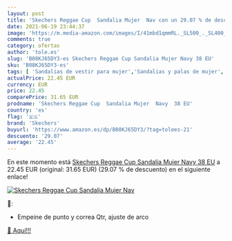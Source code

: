 ```yaml
---
layout: post
title: 'Skechers Reggae Cup  Sandalia Mujer  Nav con un 29.07 % de descuento'
date: 2021-06-19 23:44:37
image: 'https://m.media-amazon.com/images/I/41mbd1qmmRL._SL500_._SL400_.jpg'
comments: true
category: ofertas
author: 'tole.es'
slug: 'B08KJ65DY3-es Skechers Reggae Cup Sandalia Mujer Navy 38 EU'
sku: 'B08KJ65DY3-es'
tags: [ 'Sandalias de vestir para mujer','Sandalias y palas de mujer','Zapatos','Zapatos para mujer','Zapatos y complementos','sandalia','skechers', ]
actualPrice: 22.45 EUR
currency: EUR
price: 22.45
comparePrice: 31.65 EUR
prodname: 'Skechers Reggae Cup  Sandalia Mujer  Navy  38 EU'
country: 'es'
flag: '🇪🇸'
brand: 'Skechers'
buyurl: 'https://www.amazon.es/dp/B08KJ65DY3/?tag=tolees-21'
descuento: '29.07'
average: '22.45'
---
```


En este momento está [Skechers Reggae Cup  Sandalia Mujer  Navy  38 EU](https://www.amazon.es/dp/B08KJ65DY3/?tag=tolees-21) a 22.45 EUR (original: 31.65 EUR) (29.07 %  de descuento) en el siguiente enlace!

[![Skechers Reggae Cup  Sandalia Mujer  Nav](https://m.media-amazon.com/images/I/41mbd1qmmRL._SL500_._SL400_.jpg)](https://www.amazon.es/dp/B08KJ65DY3/?tag=tolees-21)

🔎:

- Empeine de punto y correa Qtr, ajuste de arco

[🛒 Aquí!!!](https://www.amazon.es/dp/B08KJ65DY3/?tag=tolees-21)
